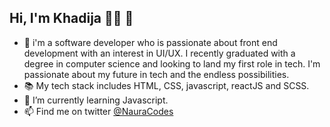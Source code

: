 ## Hi, I'm Khadija 👩‍💻 👋

- 💬 i'm a software developer who is passionate about front end development with an interest in UI/UX. I recently graduated with a degree in computer science and looking to land my first role in tech. I'm passionate about my future in tech and the endless possibilities.
- 📚 My tech stack includes HTML, CSS, javascript, reactJS and SCSS.
- 🌱 I’m currently learning Javascript.
- 📫 Find me on twitter [@NauraCodes](https://twitter.com/NauraCodes?t=qKbZ8DAm-voJr4Z983mUfg&s=09)

<!--
**naura1835/naura1835** is a ✨ _special_ ✨ repository because its `README.md` (this file) appears on your GitHub profile.

Here are some ideas to get you started:

- 🔭 I’m currently working on ...
-  ...
- 👯 I’m looking to collaborate on ...
- 🤔 I’m looking for help with ...
-  Ask me about ...
-  How to reach me: ...
- 😄 Pronouns: ...
- ⚡ Fun fact: ...
-->
